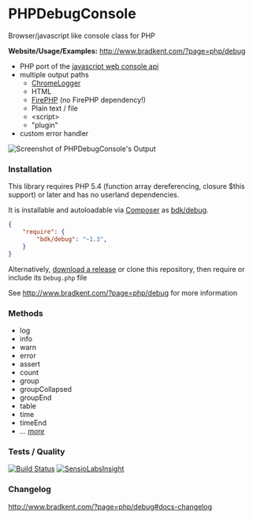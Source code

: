 PHP&#xfeff;Debug&#xfeff;Console
===============

Browser/javascript like console class for PHP

**Website/Usage/Examples:** http://www.bradkent.com/?page=php/debug

* PHP port of the [javascript web console api](https://developer.mozilla.org/en-US/docs/Web/API/console)
* multiple output paths
    * [ChromeLogger](https://craig.is/writing/chrome-logger/techspecs)
    * HTML
    * [FirePHP](http://www.firephp.org/)  (no FirePHP dependency!)
    * Plain text / file
    * &lt;script&gt;
    * "plugin"
* custom error handler

![Screenshot of PHPDebugConsole's Output](http://www.bradkent.com/images/bradkent.com/php/screenshot_1.3.png)

### Installation
This library requires PHP 5.4 (function array dereferencing, closure $this support) or later and has no userland dependencies.

It is installable and autoloadable via [Composer](https://getcomposer.org/) as [bdk/debug](https://packagist.org/packages/bdk/debug).

```json
{
    "require": {
        "bdk/debug": "~1.3",
    }
}
```
Alternatively, [download a release](https://github.com/bkdotcom/debug/releases) or clone this repository, then require or include its `Debug.php` file

See http://www.bradkent.com/?page=php/debug for more information

### Methods

* log
* info
* warn
* error
* assert
* count
* group
* groupCollapsed
* groupEnd
* table
* time
* timeEnd
* *&hellip; [more](http://www.bradkent.com/?page=php/debug#docs-methods)*

### Tests / Quality
[![Build Status](https://travis-ci.org/bkdotcom/PHPDebugConsole.svg?branch=master)](https://travis-ci.org/bkdotcom/PHPDebugConsole)
[![SensioLabsInsight](https://insight.sensiolabs.com/projects/789295b4-6040-4367-8fd5-b04a6f0d7a0c/big.png)](https://insight.sensiolabs.com/projects/789295b4-6040-4367-8fd5-b04a6f0d7a0c)

### Changelog
http://www.bradkent.com/?page=php/debug#docs-changelog
